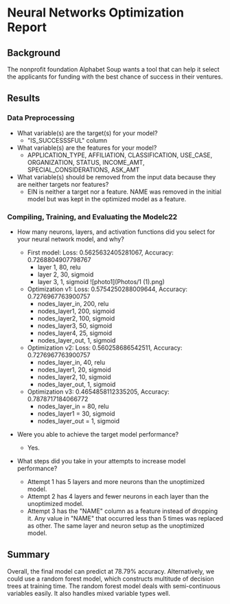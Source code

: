 # Neural Networks Optimization Report

## Background
The nonprofit foundation Alphabet Soup wants a tool that can help it select the applicants for funding with the best chance of success in their ventures.

## Results
### Data Preprocessing
- What variable(s) are the target(s) for your model?
    - "IS_SUCCESSSFUL" column
- What variable(s) are the features for your model?
    -  APPLICATION_TYPE, AFFILIATION, CLASSIFICATION, USE_CASE, ORGANIZATION, STATUS, INCOME_AMT, SPECIAL_CONSIDERATIONS, ASK_AMT
- What variable(s) should be removed from the input data because they are neither targets nor features?
    - EIN is neither a target nor a feature. NAME was removed in the initial model but was kept in the optimized model as a feature. 
### Compiling, Training, and Evaluating the Modelc22
- How many neurons, layers, and activation functions did you select for your neural network model, and why?
    - First model: Loss: 0.5625632405281067, Accuracy: 0.7268804907798767
        - layer 1, 80, relu
        - layer 2, 30, sigmoid
        - layer 3, 1, sigmoid
        ![photo1](Photos/1 (1).png)
    - Optimization v1: Loss: 0.5754250288009644, Accuracy: 0.7276967763900757
        - nodes_layer_in, 200, relu
        - nodes_layer1, 200, sigmoid
        - nodes_layer2, 100, sigmoid
        - nodes_layer3, 50, sigmoid
        - nodes_layer4, 25, sigmoid
        - nodes_layer_out, 1, sigmoid
    - Optimization v2: Loss: 0.560258686542511, Accuracy: 0.7276967763900757
        - nodes_layer_in, 40, relu
        - nodes_layer1, 20, sigmoid
        - nodes_layer2, 10, sigmoid
        - nodes_layer_out, 1, sigmoid
    - Optimization v3: 0.4654858112335205, Accuracy: 0.7878717184066772
        - nodes_layer_in = 80, relu
        - nodes_layer1 = 30, sigmoid
        - nodes_layer_out = 1, sigmoid

- Were you able to achieve the target model performance?
    - Yes. 
- What steps did you take in your attempts to increase model performance?
    - Attempt 1 has 5 layers and more neurons than the unoptimized model.
    - Attempt 2 has 4 layers and fewer neurons in each layer than the unoptimized model.
    - Attempt 3 has the "NAME" column as a feature instead of dropping it. Any value in "NAME" that occurred less than 5 times was replaced as other. The same layer and neuron setup as the unoptimized model.
## Summary

Overall, the final model can predict at 78.79% accuracy.
Alternatively, we could use a random forest model, which constructs multitude of decision trees at training time. The random forest model deals with semi-continuous variables easily. It also handles mixed variable types well. 
